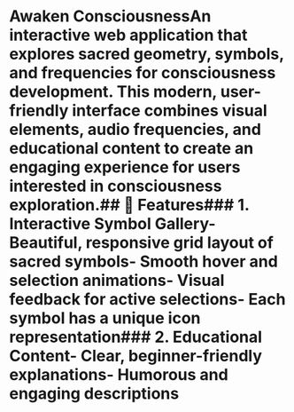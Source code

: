 # Awaken ConsciousnessAn interactive web application that explores sacred geometry, symbols, and frequencies for consciousness development. This modern, user-friendly interface combines visual elements, audio frequencies, and educational content to create an engaging experience for users interested in consciousness exploration.## 🌟 Features### 1. Interactive Symbol Gallery- Beautiful, responsive grid layout of sacred symbols- Smooth hover and selection animations- Visual feedback for active selections- Each symbol has a unique icon representation### 2. Educational Content- Clear, beginner-friendly explanations- Humorous and engaging descriptions
